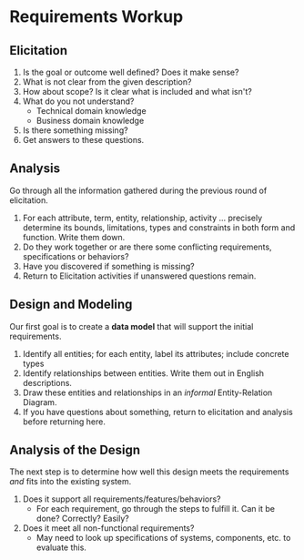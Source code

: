 # Requirements Workup

## Elicitation

1. Is the goal or outcome well defined?  Does it make sense?
2. What is not clear from the given description?
3. How about scope?  Is it clear what is included and what isn't?
4. What do you not understand?
    * Technical domain knowledge
    * Business domain knowledge
5. Is there something missing?
6. Get answers to these questions.

## Analysis

Go through all the information gathered during the previous round of elicitation.  

1. For each attribute, term, entity, relationship, activity ... precisely determine its bounds, limitations, types and constraints in both form and function.  Write them down.
2. Do they work together or are there some conflicting requirements, specifications or behaviors?
3. Have you discovered if something is missing?  
4. Return to Elicitation activities if unanswered questions remain.


## Design and Modeling
Our first goal is to create a **data model** that will support the initial requirements.

1. Identify all entities;  for each entity, label its attributes; include concrete types
2. Identify relationships between entities.  Write them out in English descriptions.
3. Draw these entities and relationships in an _informal_ Entity-Relation Diagram.
4. If you have questions about something, return to elicitation and analysis before returning here.

## Analysis of the Design
The next step is to determine how well this design meets the requirements _and_ fits into the existing system.

1. Does it support all requirements/features/behaviors?
    * For each requirement, go through the steps to fulfill it.  Can it be done?  Correctly?  Easily?
2. Does it meet all non-functional requirements?
    * May need to look up specifications of systems, components, etc. to evaluate this.

